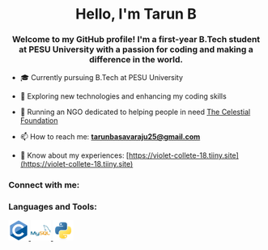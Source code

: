 <h1 align="center">Hello, I'm Tarun B</h1>

<h3 align="center">Welcome to my GitHub profile! I'm a first-year B.Tech student at PESU University with a passion for coding and making a difference in the world.</h3>

- 🎓 Currently pursuing B.Tech at PESU University

- 🌱 Exploring new technologies and enhancing my coding skills

- 💖 Running an NGO dedicated to helping people in need [The Celestial Foundation](https://www.instagram.com/thecelestialfoundation?utm_source=ig_web_button_share_sheet&igsh=ZDNlZDc0MzIxNw==)

- 📫 How to reach me: **tarunbasavaraju25@gmail.com**

- 📄 Know about my experiences: [https://violet-collete-18.tiiny.site](https://violet-collete-18.tiiny.site)

<h3 align="left">Connect with me:</h3>
<p align="left">
</p>

<h3 align="left">Languages and Tools:</h3>
<p align="left"> <a href="https://www.cprogramming.com/" target="_blank" rel="noreferrer"> <img src="https://raw.githubusercontent.com/devicons/devicon/master/icons/c/c-original.svg" alt="c" width="40" height="40"/> </a> <a href="https://www.mysql.com/" target="_blank" rel="noreferrer"> <img src="https://raw.githubusercontent.com/devicons/devicon/master/icons/mysql/mysql-original-wordmark.svg" alt="mysql" width="40" height="40"/> </a> <a href="https://www.python.org" target="_blank" rel="noreferrer"> <img src="https://raw.githubusercontent.com/devicons/devicon/master/icons/python/python-original.svg" alt="python" width="40" height="40"/> </a> </p>
